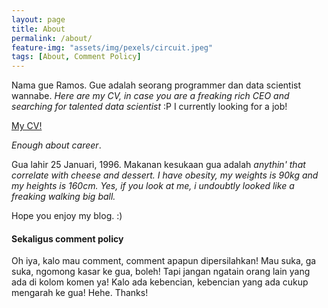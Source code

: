 ```yaml
---
layout: page
title: About
permalink: /about/
feature-img: "assets/img/pexels/circuit.jpeg"
tags: [About, Comment Policy]
---
```


Nama gue Ramos. Gue adalah seorang programmer dan data scientist wannabe. _Here are my CV, in case you are a freaking rich CEO and searching for talented data scientist_ :P I currently looking for a job!

[My CV!](https://docs.google.com/document/d/e/2PACX-1vSBDzvGMLT74o0G6cRPEVxszd3uRjTEl-or2_TwDU2vu2BqmCRaTVj8lNF2jUa-1oatA4MkPrHDVUey/pub)

_Enough about career_. 

Gua lahir 25 Januari, 1996. Makanan kesukaan gua adalah _anythin' that correlate with cheese and dessert. I have obesity, my weights is 90kg and my heights is 160cm. Yes, if you look at me, i undoubtly looked like a freaking walking big ball._

Hope you enjoy my blog. :)


#### Sekaligus comment policy
Oh iya, kalo mau comment, comment apapun dipersilahkan! Mau suka, ga suka, ngomong kasar ke gua, boleh! Tapi jangan ngatain orang lain yang ada di kolom komen ya! Kalo ada kebencian, kebencian yang ada cukup mengarah ke gua! Hehe. Thanks!